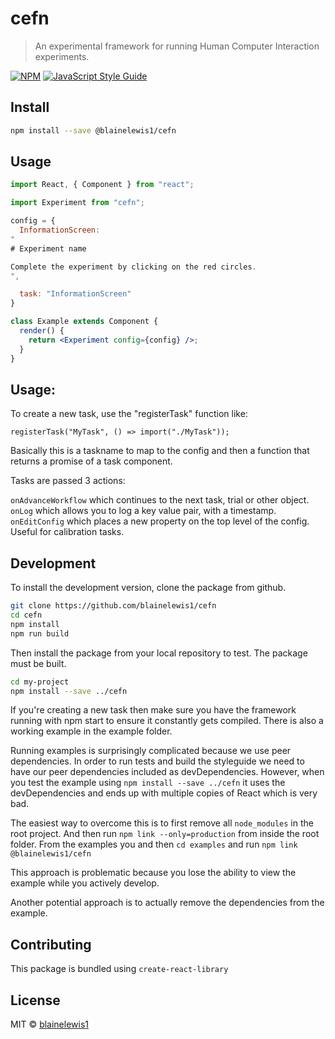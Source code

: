 # cefn

> An experimental framework for running Human Computer Interaction experiments.

[![NPM](https://img.shields.io/npm/v/cefn.svg)](https://www.npmjs.com/package/cefn) [![JavaScript Style Guide](https://img.shields.io/badge/code_style-standard-brightgreen.svg)](https://standardjs.com)

## Install

```bash
npm install --save @blainelewis1/cefn
```

## Usage

```jsx
import React, { Component } from "react";

import Experiment from "cefn";

config = {
  InformationScreen:
"
# Experiment name

Complete the experiment by clicking on the red circles.
",

  task: "InformationScreen"
}

class Example extends Component {
  render() {
    return <Experiment config={config} />;
  }
}
```

## Usage:

To create a new task, use the "registerTask" function like:

```
registerTask("MyTask", () => import("./MyTask"));
```

Basically this is a taskname to map to the config and then a function that returns a promise of a task component.

Tasks are passed 3 actions:

`onAdvanceWorkflow` which continues to the next task, trial or other object.
`onLog` which allows you to log a key value pair, with a timestamp.
`onEditConfig` which places a new property on the top level of the config. Useful for calibration tasks.

## Development

To install the development version, clone the package from github.

```bash
git clone https://github.com/blainelewis1/cefn
cd cefn
npm install
npm run build
```

Then install the package from your local repository to test. The package must be built.

```bash
cd my-project
npm install --save ../cefn
```

If you're creating a new task then make sure you have the framework running with npm start to ensure it constantly gets compiled. There is also a working example in the example folder.

Running examples is surprisingly complicated because we use peer dependencies. In order to run tests and build the styleguide we need to have our peer dependencies included as devDependencies. However, when you test the example using `npm install --save ../cefn` it uses the devDependencies and ends up with multiple copies of React which is very bad.

The easiest way to overcome this is to first remove all `node_modules` in the root project. And then run `npm link --only=production` from inside the root folder. From the examples you and then `cd examples` and run `npm link @blainelewis1/cefn`

This approach is problematic because you lose the ability to view the example while you actively develop.

Another potential approach is to actually remove the dependencies from the example.

## Contributing

This package is bundled using `create-react-library`

## License

MIT © [blainelewis1](https://github.com/blainelewis1)
